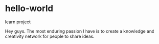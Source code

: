 # hello-world
learn project

Hey guys. The most enduring passion I have is to create a knowledge and creativity network for people to share ideas.
